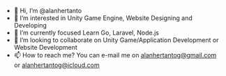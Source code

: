 - 👋 Hi, I’m @alanhertanto
- 👀 I’m interested in Unity Game Engine, Website Designing and Developing
- 🌱 I’m currently focused Learn Go, Laravel, Node.js
- 💞️ I’m looking to collaborate on Unity Game/Application Development or Website Development
- 📫 How to reach me? You can e-mail me on alanhertantog@gmail.com or alanhertantog@icloud.com

<!---
alanhertanto/alanhertanto is a ✨ special ✨ repository because its `README.md` (this file) appears on your GitHub profile.
You can click the Preview link to take a look at your changes.
--->

